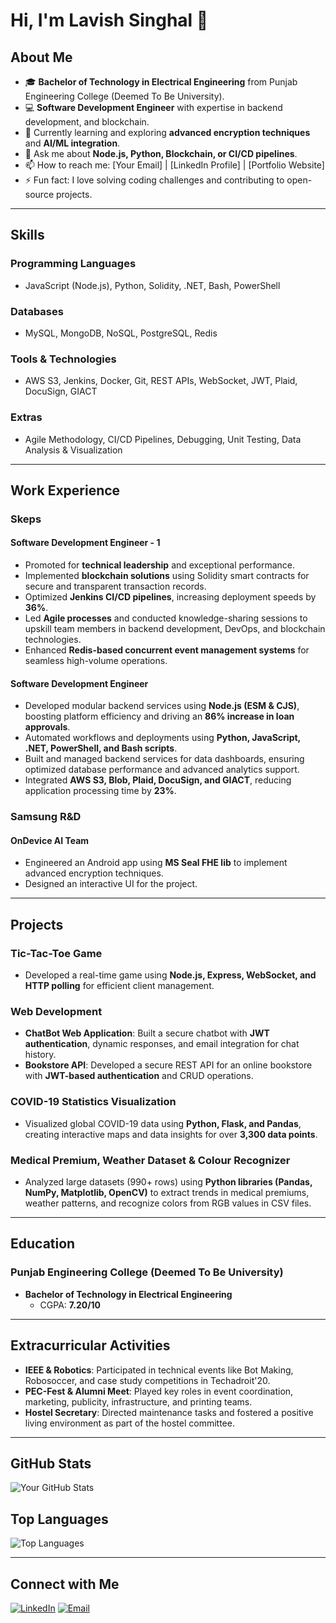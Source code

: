 # Hi, I'm Lavish Singhal 👋

## About Me
- 🎓 **Bachelor of Technology in Electrical Engineering** from Punjab Engineering College (Deemed To Be University).
- 💻 **Software Development Engineer** with expertise in backend development, and blockchain.
- 🌱 Currently learning and exploring **advanced encryption techniques** and **AI/ML integration**.
- 💬 Ask me about **Node.js, Python, Blockchain, or CI/CD pipelines**.
- 📫 How to reach me: [Your Email] | [LinkedIn Profile] | [Portfolio Website]
- ⚡ Fun fact: I love solving coding challenges and contributing to open-source projects.

---

## Skills
### Programming Languages
- JavaScript (Node.js), Python, Solidity, .NET, Bash, PowerShell

### Databases
- MySQL, MongoDB, NoSQL, PostgreSQL, Redis

### Tools & Technologies
- AWS S3, Jenkins, Docker, Git, REST APIs, WebSocket, JWT, Plaid, DocuSign, GIACT

### Extras
- Agile Methodology, CI/CD Pipelines, Debugging, Unit Testing, Data Analysis & Visualization

---

## Work Experience

### **Skeps**
#### Software Development Engineer - 1
- Promoted for **technical leadership** and exceptional performance.
- Implemented **blockchain solutions** using Solidity smart contracts for secure and transparent transaction records.
- Optimized **Jenkins CI/CD pipelines**, increasing deployment speeds by **36%**.
- Led **Agile processes** and conducted knowledge-sharing sessions to upskill team members in backend development, DevOps, and blockchain technologies.
- Enhanced **Redis-based concurrent event management systems** for seamless high-volume operations.

#### Software Development Engineer
- Developed modular backend services using **Node.js (ESM & CJS)**, boosting platform efficiency and driving an **86% increase in loan approvals**.
- Automated workflows and deployments using **Python, JavaScript, .NET, PowerShell, and Bash scripts**.
- Built and managed backend services for data dashboards, ensuring optimized database performance and advanced analytics support.
- Integrated **AWS S3, Blob, Plaid, DocuSign, and GIACT**, reducing application processing time by **23%**.

### **Samsung R&D**
#### OnDevice AI Team
- Engineered an Android app using **MS Seal FHE lib** to implement advanced encryption techniques.
- Designed an interactive UI for the project.

---

## Projects

### **Tic-Tac-Toe Game**
- Developed a real-time game using **Node.js, Express, WebSocket, and HTTP polling** for efficient client management.

### **Web Development**
- **ChatBot Web Application**: Built a secure chatbot with **JWT authentication**, dynamic responses, and email integration for chat history.
- **Bookstore API**: Developed a secure REST API for an online bookstore with **JWT-based authentication** and CRUD operations.

### **COVID-19 Statistics Visualization**
- Visualized global COVID-19 data using **Python, Flask, and Pandas**, creating interactive maps and data insights for over **3,300 data points**.

### **Medical Premium, Weather Dataset & Colour Recognizer**
- Analyzed large datasets (990+ rows) using **Python libraries (Pandas, NumPy, Matplotlib, OpenCV)** to extract trends in medical premiums, weather patterns, and recognize colors from RGB values in CSV files.

---

## Education
### **Punjab Engineering College (Deemed To Be University)**
- **Bachelor of Technology in Electrical Engineering**  
  - CGPA: **7.20/10**

---

## Extracurricular Activities
- **IEEE & Robotics**: Participated in technical events like Bot Making, Robosoccer, and case study competitions in Techadroit'20.
- **PEC-Fest & Alumni Meet**: Played key roles in event coordination, marketing, publicity, infrastructure, and printing teams.
- **Hostel Secretary**: Directed maintenance tasks and fostered a positive living environment as part of the hostel committee.

---

## GitHub Stats
![Your GitHub Stats](https://github-readme-stats.vercel.app/api?username=lavish2801&show_icons=true&theme=radical)

## Top Languages
![Top Languages](https://github-readme-stats.vercel.app/api/top-langs/?username=lavish2801&layout=compact&theme=radical)

---

## Connect with Me
[![LinkedIn](https://img.shields.io/badge/LinkedIn-0077B5?style=for-the-badge&logo=linkedin&logoColor=white)](https://www.linkedin.com/in/lavish-singhal-4a4200191/)
[![Email](https://img.shields.io/badge/Email-D14836?style=for-the-badge&logo=gmail&logoColor=white)](mailto:lavish2801@example.com)
